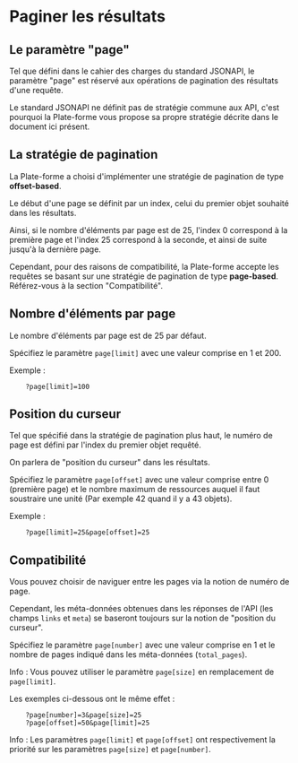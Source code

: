 # Paginer les résultats

## Le paramètre "page"

Tel que défini dans le cahier des charges du standard JSONAPI, le paramètre "page" est réservé aux opérations de pagination des résultats d'une requête.

Le standard JSONAPI ne définit pas de stratégie commune aux API, c'est pourquoi la Plate-forme vous propose sa propre stratégie décrite dans le document ici présent.

## La stratégie de pagination

La Plate-forme a choisi d'implémenter une stratégie de pagination de type **offset-based**.
 
Le début d'une page se définit par un index, celui du premier objet souhaité dans les résultats. 

Ainsi, si le nombre d'éléments par page est de 25, l'index 0 correspond à la première page et l'index 25 correspond à la seconde, et ainsi de suite jusqu'à la dernière page.

Cependant, pour des raisons de compatibilité, la Plate-forme accepte les requêtes se basant sur une stratégie de pagination de type **page-based**. Référez-vous à la section "Compatibilité".

## Nombre d'éléments par page

Le nombre d'éléments par page est de 25 par défaut.

Spécifiez le paramètre `page[limit]` avec une valeur comprise en 1 et 200.

Exemple :

        ?page[limit]=100

## Position du curseur

Tel que spécifié dans la stratégie de pagination plus haut, le numéro de page est défini par l'index du premier objet requêté.

On parlera de "position du curseur" dans les résultats.

Spécifiez le paramètre `page[offset]` avec une valeur comprise entre 0 (première page) et le nombre maximum de ressources auquel il faut soustraire une unité (Par exemple 42 quand il y a 43 objets).

Exemple :

        ?page[limit]=25&page[offset]=25

## Compatibilité

Vous pouvez choisir de naviguer entre les pages via la notion de numéro de page.

Cependant, les méta-données obtenues dans les réponses de l'API (les champs `links` et `meta`) se baseront toujours sur la notion de "position du curseur".

Spécifiez le paramètre `page[number]` avec une valeur comprise en 1 et le nombre de pages indiqué dans les méta-données (`total_pages`).

Info : Vous pouvez utiliser le paramètre `page[size]` en remplacement de `page[limit]`.

Les exemples ci-dessous ont le même effet :

        ?page[number]=3&page[size]=25
        ?page[offset]=50&page[limit]=25

Info : Les paramètres `page[limit]` et `page[offset]` ont respectivement la priorité sur les paramètres `page[size]` et `page[number]`.
